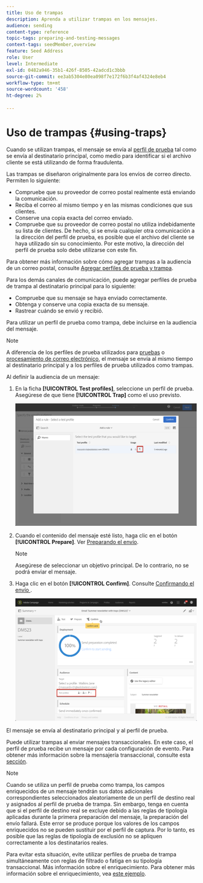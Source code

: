 ```yaml
---
title: Uso de trampas
description: Aprenda a utilizar trampas en los mensajes.
audience: sending
content-type: reference
topic-tags: preparing-and-testing-messages
context-tags: seedMember,overview
feature: Seed Address
role: User
level: Intermediate
exl-id: 0482a946-35b1-426f-8505-42adcd1c3bbb
source-git-commit: ee3ab5304e80ea098f7e172f6b3f4af4324e8eb4
workflow-type: tm+mt
source-wordcount: '458'
ht-degree: 2%

---
```


# Uso de trampas {#using-traps}

Cuando se utilizan trampas, el mensaje se envía al [perfil de prueba](../../audiences/using/managing-test-profiles.md) tal como se envía al destinatario principal, como medio para identificar si el archivo cliente se está utilizando de forma fraudulenta.

Las trampas se diseñaron originalmente para los envíos de correo directo. Permiten lo siguiente:

* Compruebe que su proveedor de correo postal realmente está enviando la comunicación.
* Reciba el correo al mismo tiempo y en las mismas condiciones que sus clientes.
* Conserve una copia exacta del correo enviado.
* Compruebe que su proveedor de correo postal no utiliza indebidamente su lista de clientes. De hecho, si se envía cualquier otra comunicación a la dirección del perfil de prueba, es posible que el archivo del cliente se haya utilizado sin su conocimiento. Por este motivo, la dirección del perfil de prueba solo debe utilizarse con este fin.

Para obtener más información sobre cómo agregar trampas a la audiencia de un correo postal, consulte [Agregar perfiles de prueba y trampa](../../channels/using/defining-the-direct-mail-audience.md#adding-test-and-trap-profiles).

Para los demás canales de comunicación, puede agregar perfiles de prueba de trampa al destinatario principal para lo siguiente:

* Compruebe que su mensaje se haya enviado correctamente.
* Obtenga y conserve una copia exacta de su mensaje.
* Rastrear cuándo se envió y recibió.

Para utilizar un perfil de prueba como trampa, debe incluirse en la audiencia del mensaje.

>[!NOTE]
>
>A diferencia de los perfiles de prueba utilizados para [pruebas](../../sending/using/sending-proofs.md) o [procesamiento de correo electrónico](../../sending/using/email-rendering.md), el mensaje se envía al mismo tiempo al destinatario principal y a los perfiles de prueba utilizados como trampas.

Al definir la audiencia de un mensaje:

1. En la ficha **[!UICONTROL Test profiles]**, seleccione un perfil de prueba. Asegúrese de que tiene **[!UICONTROL Trap]** como el uso previsto.

   ![](assets/trap_select.png)

1. Cuando el contenido del mensaje esté listo, haga clic en el botón **[!UICONTROL Prepare]**. Ver [Preparando el envío](../../sending/using/preparing-the-send.md).
   >[!NOTE]
   >
   >Asegúrese de seleccionar un objetivo principal. De lo contrario, no se podrá enviar el mensaje.

1. Haga clic en el botón **[!UICONTROL Confirm]**. Consulte [Confirmando el envío ](../../sending/using/confirming-the-send.md) .

   ![](assets/trap_confirm.png)

El mensaje se envía al destinatario principal y al perfil de prueba.

Puede utilizar trampas al enviar mensajes transaccionales. En este caso, el perfil de prueba recibe un mensaje por cada configuración de evento. Para obtener más información sobre la mensajería transaccional, consulte esta [sección](../../channels/using/getting-started-with-transactional-msg.md).

>[!NOTE]
>
>Cuando se utiliza un perfil de prueba como trampa, los campos enriquecidos de un mensaje tendrán sus datos adicionales correspondientes seleccionados aleatoriamente de un perfil de destino real y asignados al perfil de prueba de trampa. Sin embargo, tenga en cuenta que si el perfil de destino real se excluye debido a las reglas de tipología aplicadas durante la primera preparación del mensaje, la preparación del envío fallará. Este error se produce porque los valores de los campos enriquecidos no se pueden sustituir por el perfil de captura. Por lo tanto, es posible que las reglas de tipología de exclusión no se apliquen correctamente a los destinatarios reales.
>
>Para evitar esta situación, evite utilizar perfiles de prueba de trampa simultáneamente con reglas de filtrado o fatiga en su tipología transaccional. Más información sobre el enriquecimiento. Para obtener más información sobre el enriquecimiento, vea [este ejemplo](../../automating/using/enriching-profile-data-file.md).
